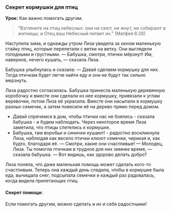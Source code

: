 ### Секрет кормушки для птиц

**Урок:** Как важно помогать другим.

> "Взгляните на птиц небесных: они ни сеют, ни жнут, ни собирают в житницы; и Отец ваш Небесный питает их." (Матфея 6:26)

Наступила зима, и однажды утром Лиза увидела за окном маленькую стайку птиц, которые перелетали с ветки на ветку. Они выглядели голодными и грустными.
— Бабушка, смотри, птички мёрзнут! Им, наверное, нечего кушать, — сказала Лиза.

Бабушка улыбнулась и сказала:
— Давай сделаем кормушку для них. Тогда птичкам будет легче найти еду и они не будут так сильно мерзнуть.

Лиза радостно согласилась. Бабушка принесла маленькую деревянную коробочку и вместе они сделали из нее кормушку, привязали к углам веревочки, потом Лиза её украсила. Вместе они насыпали в кормушку разных семечек, а затем повесили её на дерево прямо перед домом.
- Давай спрячемся в дом, чтобы птички нас не боялись - сказала бабушка - и будем наблюдать.
Через некоторое время Лиза заметила, что птицы слетелись к кормушке.
- Бабушка, там воробьи и синички кушают! - радостно воскликнула Лиза, наблюдая как весело птички клюют семечки, чирикая и, как будто, благодаря её.
— Смотри, какие они счастливые!
— Молодец, Лиза. Ты помогла птичкам в трудное для них зимнее время, — сказала бабушка. — Вот видишь, как здорово делать добро?

Лиза поняла, что даже маленькая помощь может сделать кого-то счастливым. Теперь она каждый день следила, чтобы в кормушке была еда, вычищала снег, подсыпала семечки и каждый раз радовалась, когда видела прилетающих птиц.

#### Секрет помощи:
Если помогать другим, можно сделать и их и себя радостными!